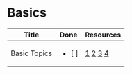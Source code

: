 # Basics

Title | Done | Resources 
---|---|---|
Basic Topics | <ul><li>[ ] </li></ul> |	[1](https://www.codechef.com/ioi/basics) [2](https://www.hackerearth.com/practice/notes/getting-started-with-the-sport-of-programming/) [3](https://www.hackerearth.com/fr/getstarted-competitive-programming/) [4](https://github.com/the-hyp0cr1t3/CC/tree/master/Beginner%20Topics)
